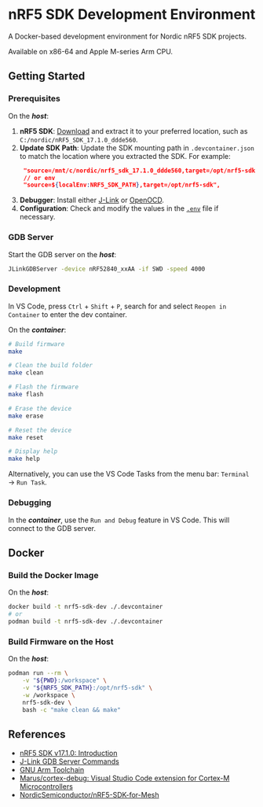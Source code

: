 # nRF5 SDK Development Environment

A Docker-based development environment for Nordic nRF5 SDK projects.

Available on x86-64 and Apple M-series Arm CPU.

## Getting Started

### Prerequisites

On the ***host***:

1. **nRF5 SDK**: [Download](https://www.nordicsemi.com/Products/Development-software/nRF5-SDK/Download#infotabs) and extract it to your preferred location, such as `C:/nordic/nRF5_SDK_17.1.0_ddde560`.
2. **Update SDK Path**: Update the SDK mounting path in `.devcontainer.json` to match the location where you extracted the SDK. For example:
   ```json
    "source=/mnt/c/nordic/nrf5_sdk_17.1.0_ddde560,target=/opt/nrf5-sdk",
    // or env
    "source=${localEnv:NRF5_SDK_PATH},target=/opt/nrf5-sdk",
   ```
3. **Debugger**: Install either [J-Link](https://www.segger.com/downloads/jlink/) or [OpenOCD](https://openocd.org/).
4. **Configuration**: Check and modify the values in the [`.env`](./.env) file if necessary.

### GDB Server

Start the GDB server on the ***host***:

```bash
JLinkGDBServer -device nRF52840_xxAA -if SWD -speed 4000
```

### Development

In VS Code, press `Ctrl` + `Shift` + `P`, search for and select `Reopen in Container` to enter the dev container.

On the ***container***:

```bash
# Build firmware
make

# Clean the build folder
make clean

# Flash the firmware
make flash

# Erase the device
make erase

# Reset the device
make reset

# Display help
make help
```

Alternatively, you can use the VS Code Tasks from the menu bar: `Terminal` → `Run Task`.

### Debugging

In the ***container***, use the `Run and Debug` feature in VS Code. This will connect to the GDB server.

## Docker

### Build the Docker Image

On the ***host***:

```bash
docker build -t nrf5-sdk-dev ./.devcontainer
# or
podman build -t nrf5-sdk-dev ./.devcontainer
```

### Build Firmware on the Host

On the ***host***:

```bash
podman run --rm \
    -v "${PWD}:/workspace" \
    -v "${NRF5_SDK_PATH}:/opt/nrf5-sdk" \
    -w /workspace \
    nrf5-sdk-dev \
    bash -c "make clean && make"
```

## References

- [nRF5 SDK v17.1.0: Introduction](https://docs.nordicsemi.com/bundle/sdk_nrf5_v17.1.0/page/index.html)
- [J-Link GDB Server Commands](https://kb.segger.com/J-Link_GDB_Server#Supported_remote_(monitor)_commands)
- [GNU Arm Toolchain](https://developer.arm.com/downloads/-/gnu-rm)
- [Marus/cortex-debug: Visual Studio Code extension for Cortex-M Microcontrollers](https://github.com/Marus/cortex-debug)
- [NordicSemiconductor/nRF5-SDK-for-Mesh](https://github.com/NordicSemiconductor/nRF5-SDK-for-Mesh)
